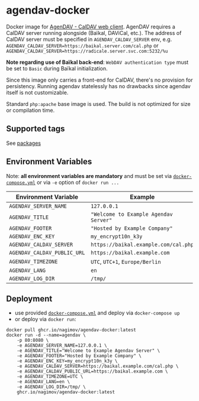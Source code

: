 # agendav-docker

Docker image for [AgenDAV - CalDAV web client](https://github.com/agendav/agendav). AgenDAV requires a CalDAV server running alongside (Baïkal, DAViCal, etc.). The address of CalDAV server must be specified in `AGENDAV_CALDAV_SERVER` env, e.g. `AGENDAV_CALDAV_SERVER=https://baikal.server.com/cal.php` or `AGENDAV_CALDAV_SERVER=https://radicale.server.svc.com:5232/%u`

**Note regarding use of Baïkal back-end**: `WebDAV authentication type` must be set to `Basic` during Baïkal initialization.

Since this image only carries a front-end for CalDAV, there's no provision for persistency. Running agendav statelessly has no drawbacks since agendav itself is not customizable.

Standard `php:apache` base image is used. The build is not optimized for size or compilation time.

## Supported tags

See [packages](https://ghcr.io/nagimov/agendav-docker)

## Environment Variables

Note: **all environment variables are mandatory** and must be set via [`docker-compose.yml`](https://github.com/nagimov/agendav-docker/blob/master/docker-compose.yml) or via `-e` option of `docker run ...`

| Environment Variable        | Example                               |
| --------------------------- | ------------------------------------- |
| `AGENDAV_SERVER_NAME`       | `127.0.0.1`                           |
| `AGENDAV_TITLE`             | `"Welcome to Example Agendav Server"` |
| `AGENDAV_FOOTER`            | `"Hosted by Example Company"`         |
| `AGENDAV_ENC_KEY`           | `my_encrypt10n_k3y`                   |
| `AGENDAV_CALDAV_SERVER`     | `https://baikal.example.com/cal.php`  |
| `AGENDAV_CALDAV_PUBLIC_URL` | `https://baikal.example.com`          |
| `AGENDAV_TIMEZONE`          | `UTC`, `UTC+1`, `Europe/Berlin`       |
| `AGENDAV_LANG`              | `en`                                  |
| `AGENDAV_LOG_DIR`           | `/tmp/`                               |

## Deployment

- use provided [`docker-compose.yml`](https://github.com/nagimov/agendav-docker/blob/master/docker-compose.yml) and deploy via `docker-compose up`
- or deploy via `docker run`:
```
docker pull ghcr.io/nagimov/agendav-docker:latest
docker run -d --name=agendav \
    -p 80:8080 \
    -e AGENDAV_SERVER_NAME=127.0.0.1 \
    -e AGENDAV_TITLE="Welcome to Example Agendav Server" \
    -e AGENDAV_FOOTER="Hosted by Example Company" \
    -e AGENDAV_ENC_KEY=my_encrypt10n_k3y \
    -e AGENDAV_CALDAV_SERVER=https://baikal.example.com/cal.php \
    -e AGENDAV_CALDAV_PUBLIC_URL=https://baikal.example.com \
    -e AGENDAV_TIMEZONE=UTC \
    -e AGENDAV_LANG=en \
    -e AGENDAV_LOG_DIR=/tmp/ \
    ghcr.io/nagimov/agendav-docker:latest
```
